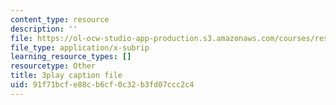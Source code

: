 ```yaml
---
content_type: resource
description: ''
file: https://ol-ocw-studio-app-production.s3.amazonaws.com/courses/res-ll-005-mathematics-of-big-data-and-machine-learning-january-iap-2020/91f71bcfe88cb6cf0c32b3fd07ccc2c4_ADQck0zeBLQ.srt
file_type: application/x-subrip
learning_resource_types: []
resourcetype: Other
title: 3play caption file
uid: 91f71bcf-e88c-b6cf-0c32-b3fd07ccc2c4
---
```

